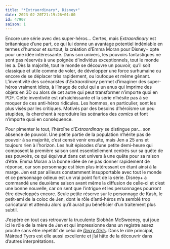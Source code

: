 ```yaml
---
title: "*Extraordinary*, Disney+"
date: 2023-02-20T21:19:26+01:00
id: 47907 
saison: 1
---
```


Encore une série avec des super-héros… Certes, mais *Extraordinary* est britannique d’une part, ce qui lui donne un avantage potentiel indéniable en termes d’humour et surtout, la création d’Emma Moran pour Disney+ opte pour une idée intéressante. Dans son univers, les pouvoirs fantastiques ne sont pas réservés à une poignée d’individus exceptionnels, tout le monde les a. Dès la majorité, tout le monde se découvre un pouvoir, qu’il soit classique et utile comme de voler, de développer une force surhumaine ou encore de se déplacer très rapidement, ou loufoque et même gênant. L’inventivité des scénaristes d’*Extraordinary* permet d’imaginer des super-héros vraiment idiots, à l’image de celui qui a un anus qui imprime des objets en 3D ou alors de cet autre qui peut transformer n’importe quoi en PDF. Cette inventivité est rafraîchissante et la série n’hésite pas à se moquer de ces anti-héros ridicules. Les hommes, en particulier, sont les plus visés par les critiques. Motivés par des besoins d’héroïsme un peu stupides, ils cherchent à reproduire les scénarios des *comics* et font n’importe quoi en conséquence.

Pour pimenter le tout, l’héroïne d’*Extraordinary* se distingue par… son absence de pouvoir. Une petite partie de la population n’hérite pas de pouvoir à sa majorité, c’est censé venir ensuite, mais Jen a 25 ans et toujours rien à l’horizon. Les huit épisodes d’une petite demi-heure qui composent la première saison sont essentiellement centrés sur sa quête de ses pouvoirs, ce qui équivaut dans cet univers à une quête pour sa raison d’être. Emma Moran a la bonne idée de ne pas donner rapidement de réponse, car son personnage est bien plus intéressant en étant ainsi à la marge. Jen est par ailleurs constamment insupportable avec tout le monde et ce personnage odieux est un vrai point fort de la série. Disney+ a commandé une deuxième saison avant même la diffusion de celle-ci et c’est une bonne nouvelle, car on sent que l’intrigue et les personnages pourront être développés encore. Seule petite réserve sur le personnage de Kash, le petit-ami de la coloc de Jen, dont le rôle d’anti-héros m’a semblé trop caricatural et attendu alors qu’il aurait pu bénéficier d’un traitement plus subtil. 

J’espère en tout cas retrouver la truculente Siobhán McSweeney, qui joue ici le rôle de la mère de Jen et qui impressionne dans un registre assez proche sans être répétitif de celui de [*Derry Girls*](https://nicolasfurno.fr/serie/derry-girls-channel-4-saison-3/). Dans le rôle principal, Máiréad Tyers est elle aussi excellente et j’ai hâte de la découvrir dans d’autres interprétations.
